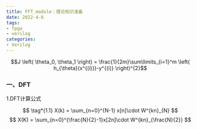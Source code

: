 ```yaml
---
title: FFT_module：理论知识准备
date: 2022-4-6
tags:
- fpga
- verilog
categories:
- Verilog
---
```


<link rel="stylesheet" href="https://cdnjs.cloudflare.com/ajax/libs/KaTeX/0.5.1/katex.min.css">

<link rel="stylesheet" href="https://cdn.jsdelivr.net/github-markdown-css/2.2.1/github-markdown.css"/>




$$J \left( \theta_0, \theta_1 \right) = \frac{1}{2m}\sum\limits_{i=1}^m \left( h_{\theta}(x^{(i)})-y^{(i)} \right)^{2}$$

### 一、DFT

1.DFT计算公式

$$ \tag*{1.1} X(k) = \sum_{n=0}^{N-1} x[n]\cdot W^{kn}_{N}   $$
$$  X(K) = \sum_{n=0}^{\frac{N}{2}-1}x[2n]\cdot W^{kn}_{\frac{N}{2}} $$



